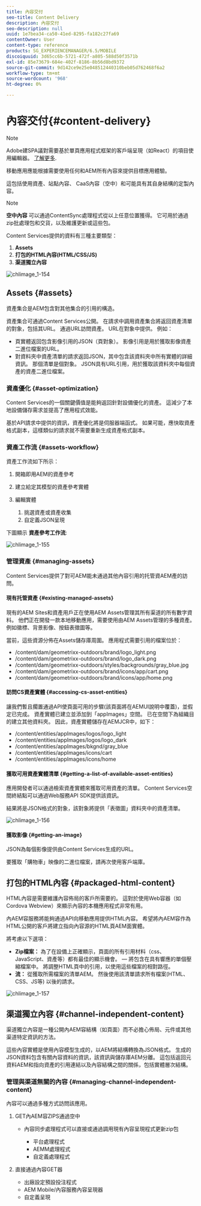```yaml
---
title: 內容交付
seo-title: Content Delivery
description: 內容交付
seo-description: null
uuid: 1e7bea34-ca50-41ed-8295-fa182c27fa69
contentOwner: User
content-type: reference
products: SG_EXPERIENCEMANAGER/6.5/MOBILE
discoiquuid: 3d65cc6b-5721-472f-a805-588d50f3571b
exl-id: 85e73679-684e-402f-8186-8b56d8bd9372
source-git-commit: 9d142ce9e25e048512440310beb05d762468f6a2
workflow-type: tm+mt
source-wordcount: '968'
ht-degree: 0%

---
```


# 內容交付{#content-delivery}

>[!NOTE]
>
>Adobe建SPA議對需要基於單頁應用程式框架的客戶端呈現（如React）的項目使用編輯器。 [了解更多](/help/sites-developing/spa-overview.md).

移動應用應能根據需要使用任何和AEM所有內容來提供目標應用體驗。

這包括使用資產、站點內容、 CaaS內容（空中）和可能具有其自身結構的定製內容。

>[!NOTE]
>
>**空中內容** 可以通過ContentSync處理程式從以上任意位置獲得。 它可用於通過zip批處理包和交貨，以及維護更新或這些包。

Content Services提供的資料有三種主要類型：

1. **Assets**
1. **打包的HTML內容(HTML/CSS/JS)**
1. **渠道獨立內容**

![chlimage_1-154](assets/chlimage_1-154.png)

## Assets {#assets}

資產集合是AEM包含對其他集合的引用的構造。

資產集合可通過Content Services公開。 在請求中調用資產集合將返回資產清單的對象，包括其URL。 通過URL訪問資產。 URL在對象中提供。 例如：

* 頁實體返回包含影像引用的JSON（頁對象）。 影像引用是用於獲取影像資產二進位檔案的URL。
* 對資料夾中資產清單的請求返回JSON，其中包含該資料夾中所有實體的詳細資訊。 那個清單是個對象。 JSON具有URL引用，用於獲取該資料夾中每個資產的資產二進位檔案。

### 資產優化 {#asset-optimization}

Content Services的一個關鍵價值是能夠返回針對設備優化的資產。 這減少了本地設備儲存需求並提高了應用程式效能。

基於API請求中提供的資訊，資產優化將是伺服器端函式。 如果可能，應快取資產格式副本，這樣類似的請求就不需要重新生成資產格式副本。

### 資產工作流 {#assets-workflow}

資產工作流如下所示：

1. 開箱即用AEM的資產參考
1. 建立給定其模型的資產參考實體
1. 編輯實體

   1. 挑選資產或資產收集
   1. 自定義JSON呈現

下圖顯示 **資產參考工作流**:

![chlimage_1-155](assets/chlimage_1-155.png)

### 管理資產 {#managing-assets}

Content Services提供了對可AEM能未通過其他內容引用的托管資AEM產的訪問。

#### 現有托管資產 {#existing-managed-assets}

現有的AEM Sites和資產用戶正在使用AEM Assets管理其所有渠道的所有數字資料。 他們正在開發一款本地移動應用，需要使用由AEM Assets管理的多種資產。 例如徽標、背景影像、按鈕表徵圖等。

當前，這些資源分佈在Assets儲存庫周圍。 應用程式需要引用的檔案位於：

* /content/dam/geometrixx-outdoors/brand/logo_light.png
* /content/dam/geometrixx-outdoors/brand/logo_dark.png
* /content/dam/geometrixx-outdoors/styles/backgrounds/gray_blue.jpg
* /content/dam/geometrixx-outdoors/brand/icons/app/cart.png
* /content/dam/geometrixx-outdoors/brand/icons/app/home.png

#### 訪問CS資產實體 {#accessing-cs-asset-entities}

讓我們暫且擱置通過API使頁面可用的步驟(該頁面將在AEMUI說明中覆蓋)，並假定已完成。 資產實體已建立並添加到「appImages」空間。 已在空間下為組織目的建立其他資料夾。 因此，資產實體儲存在AEMJCR中，如下：

* /content/entities/appImages/logos/logo_light
* /content/entities/appImages/logos/logo_dark
* /content/entities/appImages/bkgnd/gray_blue
* /content/entities/appImages/icons/cart
* /content/entities/appImages/icons/home

#### 獲取可用資產實體清單 {#getting-a-list-of-available-asset-entities}

應用開發者可以通過檢索資產實體來獲取可用資產的清單。 Content Services空間終結點可以通過Web服務API SDK提供該資訊。

結果將是JSON格式的對象，該對象將提供「表徵圖」資料夾中的資產清單。

![chlimage_1-156](assets/chlimage_1-156.png)

#### 獲取影像 {#getting-an-image}

JSON為每個影像提供由Content Services生成的URL。

要獲取「購物車」映像的二進位檔案，請再次使用客戶端庫。

## 打包的HTML內容 {#packaged-html-content}

HTML內容是需要維護內容佈局的客戶所需要的。 這對於使用Web容器（如Cordova Webview）來顯示內容的本機應用程式非常有用。

內AEM容服務將能夠通過API向移動應用提供HTML內容。 希望將內AEM容作為HTML公開的客戶將建立指向內容源的HTML頁AEM面實體。

將考慮以下選項：

* **Zip檔案：** 為了在設備上正確顯示，頁面的所有引用材料（css、JavaScript、資產等）都有最佳的顯示機會。  — 將包含在具有響應的單個壓縮檔案中。 將調整HTML頁中的引用，以使用這些檔案的相對路徑。
* **流：** 從獲取所需檔案的清單AEM。 然後使用該清單請求所有檔案(HTML、CSS、JS等) 以後的請求。

![chlimage_1-157](assets/chlimage_1-157.png)

## 渠道獨立內容 {#channel-independent-content}

渠道獨立內容是一種公開內AEM容結構（如頁面）而不必擔心佈局、元件或其他渠道特定資訊的方法。

這些內容實體是使用內容模型生成的，以AEM將結構轉換為JSON格式。 生成的JSON資料包含有關內容資料的資訊，該資訊與儲存庫AEM分離。 這包括返回元資料AEM和指向資產的引用連結以及內容結構之間的關係，包括實體層次結構。

### 管理與渠道無關的內容 {#managing-channel-independent-content}

內容可以通過多種方式訪問該應用。

1. GET內AEM容ZIPS通過空中

   * 內容同步處理程式可以直接或通過調用現有內容呈現程式更新zip包

      * 平台處理程式
      * AEMM處理程式
      * 自定義處理程式

1. 直接通過內容GET器

   * 出廠設定預設投注程式
   * AEM Mobile/內容服務內容呈現器
   * 自定義呈現
